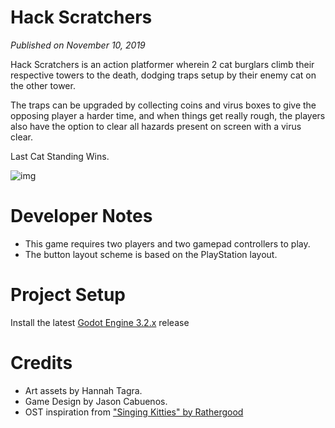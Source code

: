 # Hack Scratchers
*Published on November 10, 2019*

Hack Scratchers is an action platformer wherein 2 cat burglars climb their respective towers to the death, dodging traps setup by their enemy cat on the other tower.

The traps can be upgraded by collecting coins and virus boxes to give the opposing player a harder time, and when things get really rough, the players also have the option to clear all hazards present on screen with a virus clear.

Last Cat Standing Wins.

![img](https://github.com/NoodleSushi/Hack-Scratchers/assets/34954180/c5eb5db7-ffaf-4b63-a192-a20b3cb0302a)

# Developer Notes
- This game requires two players and two gamepad controllers to play.
- The button layout scheme is based on the PlayStation layout.

# Project Setup
Install the latest [Godot Engine 3.2.x](https://godotengine.org/download/archive/3.2.3-stable/) release

# Credits
- Art assets by Hannah Tagra.
- Game Design by Jason Cabuenos.
- OST inspiration from ["Singing Kitties" by Rathergood](https://www.youtube.com/watch?v=nr-SZXIVvuo)
